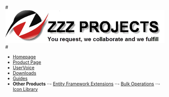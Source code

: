 #![Logo](src/logo.png)#

- [Homepage](http://www.zzzprojects.com)
- [Product Page](http://www.zzzprojects.com/extension-methods/)
- [UserVoice](http://zzzprojects.uservoice.com/forums/283927)
- [Downloads](http://www.zzzprojects.com/products/)
- [Guides](http://www.zzzprojects.com/guides/extension-methods/index.html)
- **Other Products**
⋅⋅- [Entity Framework Extensions](http://www.zzzprojects.com/entity-framework-extensions/)
⋅⋅- [Bulk Operations](http://www.zzzprojects.com/bulk-operations/)
⋅⋅- [Icon Library](http://www.zzzprojects.com/icon-library/)